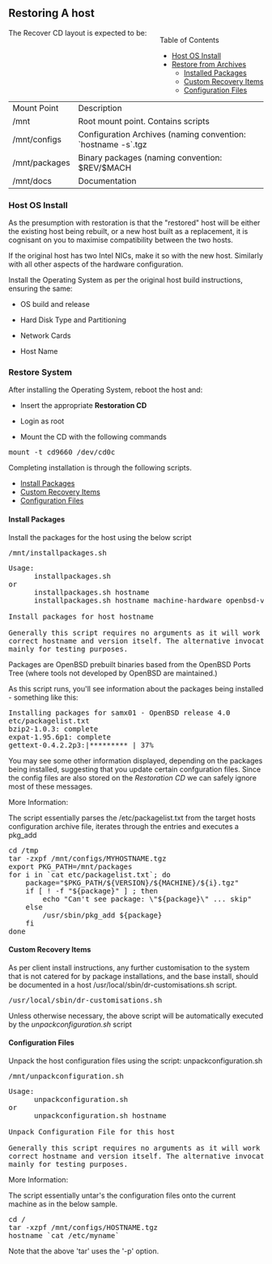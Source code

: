 ## Restoring A host

<div style="float:right">

Table of Contents

<ul>
    <li><a href="#host.os.build">Host OS Install</a>
    <li><a href="#restore.system">Restore from Archives</a>
        <ul>
            <li><a href="#restore.packages">Installed Packages</a>
            <li><a href="#restore.custom">Custom Recovery Items</a>
            <li><a href="#restore.configs">Configuration Files</a>
        </ul>
</ul>


</div>    

    
The Recover CD layout is expected to be:

<table>
    <tr><td>Mount Point</td><td>Description</td>
    </tr><tr><td>/mnt</td><td>Root mount point. Contains scripts</td>
    </tr><tr><td>/mnt/configs</td><td>Configuration Archives (naming convention: `hostname -s`.tgz</td>
    </tr><tr><td>/mnt/packages</td><td>Binary packages (naming convention: $REV/$MACH</td>
    </tr><tr><td>/mnt/docs</td><td>Documentation</td>
    </tr>
</table>

 
<a name="host.os.build"></a>

### Host OS Install

As the presumption with restoration is that the "restored" host will be either
the existing host being rebuilt, or a new host built as a replacement, it is cognisant
on you to maximise compatibility between the two hosts. 

If the original host has two Intel NICs, make it so with the new host. Similarly with
all other aspects of the hardware configuration. 

Install the Operating System as per the original host build instructions, ensuring the same:

- OS build and release

- Hard Disk Type and Partitioning

- Network Cards

- Host Name

<a name="restore.system"></a>

### Restore System

After installing the Operating System, reboot the host and:

- Insert the appropriate __Restoration CD__

- Login as root

- Mount the CD with the following commands
    
<pre class="command-line">
mount -t cd9660 /dev/cd0c
</pre>

Completing installation is through the following scripts.

<ul>
    <li><a href="#restore.packages">Install Packages</a>
    <li><a href="#restore.custom">Custom Recovery Items</a>
    <li><a href="#restore.configs">Configuration Files</a>
</ul>

<a name="restore.packages"></a>

#### Install Packages

Install the packages for the host using the below script

<pre class="command-line">
/mnt/installpackages.sh
</pre>

<pre class="screen-output">
Usage:
      installpackages.sh
or
      installpackages.sh hostname
      installpackages.sh hostname machine-hardware openbsd-version

Install packages for host hostname

Generally this script requires no arguments as it will work out the
correct hostname and version itself. The alternative invocations are
mainly for testing purposes.
</pre>
    
Packages are OpenBSD prebuilt binaries based from the OpenBSD Ports Tree 
(where tools not developed by OpenBSD are maintained.)

As this script runs, you'll see information about the packages being
installed - something like this:

<pre class="screen-output">
Installing packages for samx01 - OpenBSD release 4.0
etc/packagelist.txt
bzip2-1.0.3: complete
expat-1.95.6p1: complete
gettext-0.4.2.2p3:|********* | 37%
</pre>

You may see some other information displayed, depending on the packages 
being installed, suggesting that you update certain confguration files. 
Since the config files are also stored on the _Restoration CD_
we can safely ignore most of these messages.

More Information:

The script essentially parses the /etc/packagelist.txt from the target hosts 
configuration archive file, iterates through the entries and executes a pkg_add

<pre class="command-line">
cd /tmp
tar -zxpf /mnt/configs/MYHOSTNAME.tgz
export PKG_PATH=/mnt/packages
for i in `cat etc/packagelist.txt`; do
    package="$PKG_PATH/${VERSION}/${MACHINE}/${i}.tgz"
    if [ ! -f "${package}" ] ; then
        echo "Can't see package: \"${package}\" ... skip"
    else
        /usr/sbin/pkg_add ${package}
    fi
done
</pre>

<a name="restore.custom"></a>

#### Custom Recovery Items

As per client install instructions, any further customisation to the system that is
not catered for by package installations, and the base install, should be documented
in a host /usr/local/sbin/dr-customisations.sh script.

<pre class="command-line">
/usr/local/sbin/dr-customisations.sh
</pre>

Unless otherwise necessary, the above script will be automatically executed by the
_unpackconfiguration.sh_ script

<a name="restore.configs"></a>

#### Configuration Files

Unpack the host configuration files using the script: unpackconfiguration.sh

<pre class="command-line">
/mnt/unpackconfiguration.sh
</pre>

<pre class="screen-output">
Usage:
      unpackconfiguration.sh
or
      unpackconfiguration.sh hostname

Unpack Configuration File for this host

Generally this script requires no arguments as it will work out the
correct hostname and version itself. The alternative invocations are
mainly for testing purposes.
</pre>

More Information:

The script essentially untar's the configuration files onto the current machine
as in the below sample.

<pre class="command-line">
cd /
tar -xzpf /mnt/configs/HOSTNAME.tgz
hostname `cat /etc/myname`
</pre>

Note that the above 'tar' uses the '-p' option.